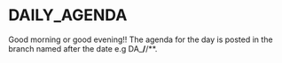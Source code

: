 # DAILY_AGENDA

Good morning or good evening!! The agenda for the day is posted in the branch named after the date e.g DA_**/**/**.  
